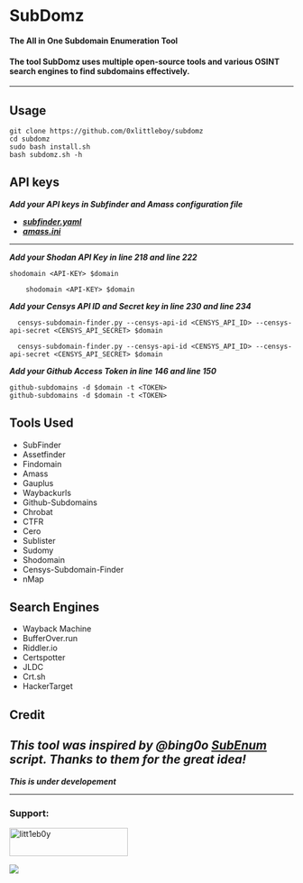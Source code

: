 # SubDomz 

**The All in One Subdomain Enumeration Tool** 

#### The tool SubDomz uses multiple open-source tools and various OSINT search engines to find subdomains effectively.
-----------------------------

## Usage
```
git clone https://github.com/0xlittleboy/subdomz
cd subdomz
sudo bash install.sh
bash subdomz.sh -h
```
## API keys
***Add your API keys in Subfinder and Amass configuration file***
+ ***[subfinder.yaml](https://github.com/0xlittleboy/subdomz/blob/master/subfinder.yaml)***
+ ***[amass.ini](https://github.com/0xlittleboy/subdomz/blob/master/amass.ini)***
---
***Add your Shodan API Key in line 218 and line 222***
```
shodomain <API-KEY> $domain 

    shodomain <API-KEY> $domain 
  ```
  ***Add your Censys API ID and Secret key in line 230 and line 234***
  ```
    censys-subdomain-finder.py --censys-api-id <CENSYS_API_ID> --censys-api-secret <CENSYS_API_SECRET> $domain 

    censys-subdomain-finder.py --censys-api-id <CENSYS_API_ID> --censys-api-secret <CENSYS_API_SECRET> $domain 
```
***Add your Github Access Token in line 146 and line 150***
```
github-subdomains -d $domain -t <TOKEN>
github-subdomains -d $domain -t <TOKEN>
```

## Tools Used
+ SubFinder
+ Assetfinder
+ Findomain
+ Amass
+ Gauplus
+ Waybackurls 
+ Github-Subdomains 
+ Chrobat 
+ CTFR 
+ Cero
+ Sublister
+ Sudomy
+ Shodomain
+ Censys-Subdomain-Finder
+ nMap

## Search Engines
+ Wayback Machine
+ BufferOver.run
+ Riddler.io
+ Certspotter
+ JLDC
+ Crt.sh
+ HackerTarget

## Credit
***This tool was inspired by @bing0o [SubEnum](https://github.com/bing0o/bash_scripting/blob/master/domains.sh) script. Thanks to them for the great idea!***
--------------
***This is under developement***

-------------
<h3 align="left">Support:</h3>
<p><a href="https://www.buymeacoffee.com/litt1eb0y"> <img align="left" src="https://cdn.buymeacoffee.com/buttons/v2/default-yellow.png" height="50" width="210" alt="litt1eb0y" /></a></p><br> <br>
<br><p><a href="https://www.paypal.com/paypalme/litt1eb0y"> <img align="left" src="https://www.paypalobjects.com/en_US/i/btn/btn_donateCC_LG.gif" /></a></p><br>
